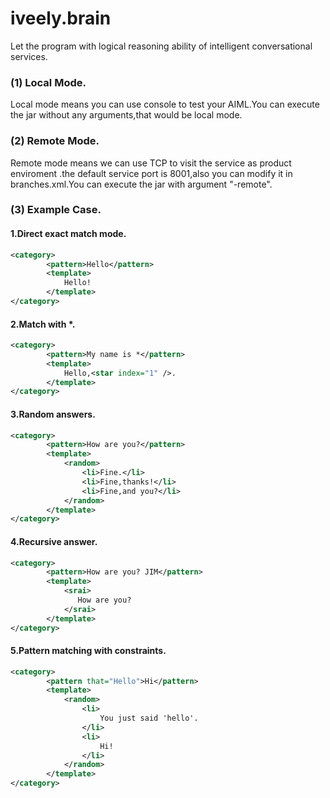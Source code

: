 # iveely.brain
Let the program with logical reasoning ability of intelligent conversational services.

### (1) Local Mode.
Local mode means you can use console to test your AIML.You can execute the jar
without any arguments,that would be local mode.
### (2) Remote Mode.
Remote mode means we can use TCP to visit the service as product enviroment
.the default service port is 8001,also you can modify it in branches.xml.You
can execute the jar with argument "-remote".
### (3) Example Case.
#### 1.Direct exact match mode.
```xml
<category>
        <pattern>Hello</pattern>
        <template>
            Hello!
        </template>
</category>
```
#### 2.Match with *.
```xml
<category>
        <pattern>My name is *</pattern>
        <template>
            Hello,<star index="1" />.
        </template>
</category>
```
#### 3.Random answers.
```xml
<category>
        <pattern>How are you?</pattern>
        <template>
            <random>
                <li>Fine.</li>
                <li>Fine,thanks!</li>
                <li>Fine,and you?</li>
            </random>
        </template>
</category>
```
#### 4.Recursive answer.
```xml
<category>
        <pattern>How are you? JIM</pattern>
        <template>
            <srai>
               How are you?
            </srai>
        </template>
</category>
```
#### 5.Pattern matching with constraints.
```xml
<category>
        <pattern that="Hello">Hi</pattern>
        <template>
            <random>
                <li>
                    You just said 'hello'.
                </li>
                <li>
                    Hi!
                </li>
            </random>
        </template>
</category>
```

